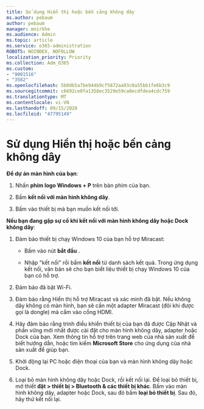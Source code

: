 ```yaml
---
title: Sử dụng Hiển thị hoặc bến cảng không dây
ms.author: pebaum
author: pebaum
manager: mnirkhe
ms.audience: Admin
ms.topic: article
ms.service: o365-administration
ROBOTS: NOINDEX, NOFOLLOW
localization_priority: Priority
ms.collection: Adm_O365
ms.custom:
- "9001516"
- "3582"
ms.openlocfilehash: 5b0db5a7be944b9cf5872aa93c0a55bb1fe6b3c9
ms.sourcegitcommit: c6692ce0fa1358ec3529e59ca0ecdfdea4cdc759
ms.translationtype: MT
ms.contentlocale: vi-VN
ms.lasthandoff: 09/15/2020
ms.locfileid: "47795149"
---
```

# <a name="use-wireless-displays-or-docks"></a>Sử dụng Hiển thị hoặc bến cảng không dây

**Để dự án màn hình của bạn**:

1. Nhấn **phím logo Windows + P** trên bàn phím của bạn.

2. Bấm **kết nối với màn hình không dây**.

3. Bấm vào thiết bị mà bạn muốn kết nối tới.

**Nếu bạn đang gặp sự cố khi kết nối với màn hình không dây hoặc Dock không dây**:

1. Đảm bảo thiết bị chạy Windows 10 của bạn hỗ trợ Miracast: 

    - Bấm vào nút **bắt đầu** .
    
    - Nhập "kết nối" rồi bấm **kết nối** từ danh sách kết quả. Trong ứng dụng kết nối, văn bản sẽ cho bạn biết liệu thiết bị chạy Windows 10 của bạn có hỗ trợ. 

2. Đảm bảo đã bật Wi-Fi. 

3. Đảm bảo rằng Hiển thị hỗ trợ Miracast và xác minh đã bật. Nếu không dây không có màn hình, bạn sẽ cần một adapter Miracast (đôi khi được gọi là dongle) mà cắm vào cổng HDMI.

4. Hãy đảm bảo rằng trình điều khiển thiết bị của bạn đã được Cập Nhật và phần vững mới nhất được cài đặt cho màn hình không dây, adapter hoặc Dock của bạn. Xem thông tin hỗ trợ trên trang web của nhà sản xuất để biết hướng dẫn, hoặc tìm kiếm **Microsoft Store** cho ứng dụng của nhà sản xuất để giúp bạn.

5. Khởi động lại PC hoặc điện thoại của bạn và màn hình không dây hoặc Dock.

6. Loại bỏ màn hình không dây hoặc Dock, rồi kết nối lại. Để loại bỏ thiết bị, mở thiết **đặt > thiết bị > Bluetooth & các thiết bị khác**. Bấm vào màn hình không dây, adapter hoặc Dock, sau đó bấm **loại bỏ thiết bị**. Sau đó, hãy thử kết nối lại.
